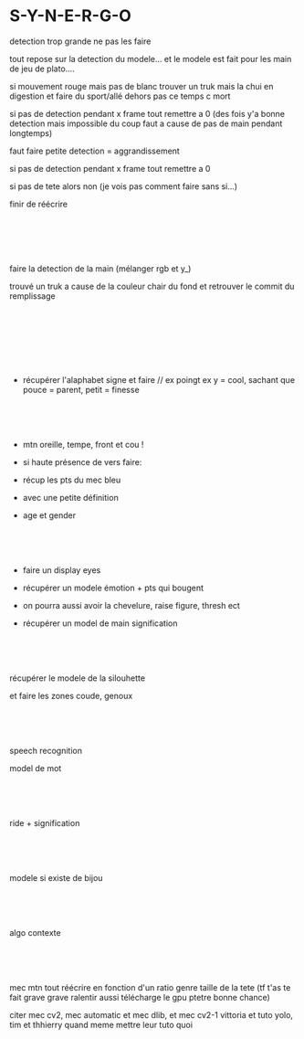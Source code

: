 # S-Y-N-E-R-G-O

detection trop grande ne pas les faire

tout repose sur la detection du modele... et le modele est fait pour les main de jeu de plato....

si mouvement rouge mais pas de blanc trouver un truk mais la chui en digestion et faire du sport/allé dehors pas ce temps c mort

si pas de detection pendant x frame tout remettre a  0 (des fois y'a bonne detection mais impossible du coup faut a cause de pas de main pendant longtemps)

faut faire petite  detection = aggrandissement

si pas de detection pendant x frame tout remettre a 0

si pas de tete alors non (je vois pas comment faire sans si...)

finir de réécrire

<br><br><br><br>

faire la detection de la main (mélanger rgb et y_)

trouvé un truk a cause de la couleur chair du fond et retrouver le commit du remplissage



<br><br><br><br><br><br>

- récupérer l'alaphabet signe et faire // ex poingt ex y = cool, sachant que pouce = parent, petit = finesse 



<br><br><br>

- mtn oreille, tempe, front et cou ! 

- si haute présence de vers faire:

- récup les pts du mec bleu

- avec une petite définition

- age et gender


<br><br><br>

- faire un display eyes

- récupérer un modele émotion + pts qui bougent

- on pourra aussi avoir la chevelure, raise figure, thresh ect

- récupérer un model de main signification



<br><br><br>

récupérer le modele de la silouhette

et faire les zones coude, genoux

<br><br><br>

speech recognition

model de mot

<br><br><br>

ride + signification

<br><br><br>

modele si existe de bijou

<br><br><br>

algo contexte

<br><br><br>

mec mtn tout réécrire en fonction d'un ratio genre taille de la tete (tf t'as te fait grave grave ralentir aussi télécharge le gpu ptetre bonne chance)

citer mec cv2, mec automatic et mec dlib, et mec cv2-1 vittoria et tuto yolo, tim et thhierry quand meme mettre leur tuto quoi
